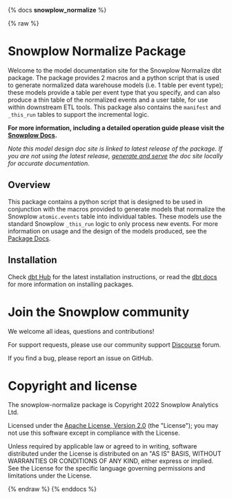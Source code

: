 {% docs __snowplow_normalize__ %}

{% raw %}

# Snowplow Normalize Package

Welcome to the model documentation site for the Snowplow Normalize dbt package. The package provides 2 macros and a python script that is used to generate normalized data warehouse models (i.e. 1 table per event type); these models provide a table per event type that you specify, and can also produce a thin table of the normalized events and a user table, for use within downstream ETL tools. This package also contains the `manifest` and `_this_run` tables to support the incremental logic.

**For more information, including a detailed operation guide please visit the [Snowplow Docs](https://docs.snowplow.io/docs/modeling-your-data/modeling-your-data-with-dbt/).**

*Note this model design doc site is linked to latest release of the package. If you are not using the latest release, [generate and serve](https://docs.getdbt.com/reference/commands/cmd-docs#dbt-docs-serve) the doc site locally for accurate documentation.*

## Overview

This package contains a python script that is designed to be used in conjunction with the macros provided to generate models that normalize the Snowplow `atomic.events` table into individual tables. These models use the standard Snowplow `_this_run` logic to only process new events. For more information on usage and the design of the models produced, see the [Package Docs](https://docs.snowplow.io/docs/modeling-your-data/modeling-your-data-with-dbt/dbt-normalize-model).

## Installation

Check [dbt Hub](https://hub.getdbt.com/snowplow/snowplow_normalize/latest/) for the latest installation instructions, or read the [dbt docs][dbt-package-docs] for more information on installing packages.

# Join the Snowplow community

We welcome all ideas, questions and contributions!

For support requests, please use our community support [Discourse][discourse] forum.

If you find a bug, please report an issue on GitHub.

# Copyright and license

The snowplow-normalize package is Copyright 2022 Snowplow Analytics Ltd.

Licensed under the [Apache License, Version 2.0][license] (the "License");
you may not use this software except in compliance with the License.

Unless required by applicable law or agreed to in writing, software
distributed under the License is distributed on an "AS IS" BASIS,
WITHOUT WARRANTIES OR CONDITIONS OF ANY KIND, either express or implied.
See the License for the specific language governing permissions and
limitations under the License.

[license]: http://www.apache.org/licenses/LICENSE-2.0
[dbt-package-docs]: https://docs.getdbt.com/docs/building-a-dbt-project/package-management
[discourse]: http://discourse.snowplow.io/


{% endraw %}
{% enddocs %}
